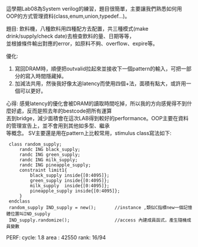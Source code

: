 這學期Lab08為System verilog的練習，題目很簡單，主要讓我們熟悉如何用OOP的方式管理資料(class,enum,union,typedef...)。

題目: 飲料機，八種飲料用四種配方去配置，共三種模式(make drink/supply/check date)去檢查飲料的量、日期等等，    
     並根據條件輸出對應的error，如原料不夠、overflow、expire等。    

優化: 
1. 寫回DRAM時，順便把outvalid拉起來並接收下一個pattern的輸入，可把一部分的寫入時間隱藏掉。    
2. 加減法共用，然後我好像太追latency而使用四個+法，面積有點大，或許用一個可以更好。

心得: 感覺latency的優化會被DRAM的讀取時間吃掉，所以我的方向感覺得不到什麼好處，反而是照去年的bestcode把所有運算    
      丟到bridge，減少面積會在這次LAB得到較好的performance。OOP主要在資料的管理宣告上，並不會用到其他如多型、繼承    
      等概念。  SV主要還是用在pattern上比較常用，stimulus class寫法如下:

     class random_supply;          
         randc ING black_supply;          
         randc ING green_supply;          
         randc ING milk_supply;          
         randc ING pineapple_supply;          
         constraint limit1{          
             black_supply inside{[0:4095]};          
             green_supply inside{[0:4095]};          
             milk_supply  inside{[0:4095]};          
             pineapple_supply inside{[0:4095]};          
         }          
     endclass
     random_supply IND_supply = new();       //instance ,類似C指標new一個記憶體位置叫IND_supply          
     IND_supply.randomize();                 //access 內建成員函式，產生隨機成員變數



PERF:
cycle: 1.8
area : 42550
rank:  16/94

